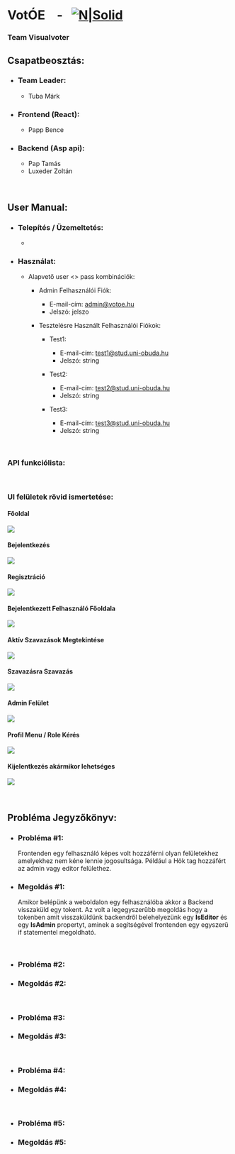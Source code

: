 
 # VotÓE &nbsp;&nbsp; - &nbsp;&nbsp;[![N|Solid](https://i.imgur.com/DF1phUJ.png)](https://votoe.hu)
### Team Visualvoter

## Csapatbeosztás:
- ### Team Leader:
     - Tuba Márk
- ### Frontend (React):
     - Papp Bence
- ### Backend (Asp api):
    - Pap Tamás
    - Luxeder Zoltán
<br/>

## User Manual:
- ### Telepítés / Üzemeltetés:
	 - 
- ### Használat:
	 - Alapvető user <> pass kombinációk:
		 - Admin Felhasználói Fiók:
			 -  E-mail-cím: admin@votoe.hu
			 -  Jelszó: jelszo

		 - Tesztelésre Használt Felhasználói Fiókok:
			 - Test1:
				 -  E-mail-cím: test1@stud.uni-obuda.hu
				 -  Jelszó: string

			- Test2:
				 -  E-mail-cím: test2@stud.uni-obuda.hu
				 -  Jelszó: string
				 
			 - Test3:
				 -  E-mail-cím: test3@stud.uni-obuda.hu
				 -  Jelszó: string
<br/>

### API funkciólista:
 
<br/>
 
### UI felületek rövid ismertetése:

#### Főoldal
![](https://i.imgur.com/Uwhf4Ym.png)
#### Bejelentkezés
![](https://i.imgur.com/TWPCA53.png)
#### Regisztráció
![](https://i.imgur.com/XAjMDrp.png)
#### Bejelentkezett Felhasználó Főoldala
![](https://i.imgur.com/omLiKqM.png)
#### Aktív Szavazások Megtekintése 
![](https://i.imgur.com/y3PCNRu.png)
#### Szavazásra Szavazás
![](https://i.imgur.com/ZtnWvNs.png)
#### Admin Felület
![](https://i.imgur.com/Wa6uiDZ.png)
#### Profil Menu / Role Kérés
![](https://i.imgur.com/ztaVexA.png)
#### Kijelentkezés akármikor lehetséges
![](https://i.imgur.com/VIoIKbm.png)

<br/>
 
## Probléma Jegyzőkönyv:
- ### **Probléma #1:**
	 Frontenden egy felhasználó képes volt hozzáférni olyan felületekhez amelyekhez nem kéne lennie jogosultsága.
	 Például a Hök tag hozzáfért az admin vagy editor felülethez.
- ### **Megoldás #1:**
	 Amikor belépünk a weboldalon egy felhasználóba akkor a Backend visszaküld egy tokent.
	 Az volt a legegyszerűbb megoldás hogy a tokenben amit visszaküldünk backendről belehelyezünk egy **IsEditor** és egy **IsAdmin** propertyt, aminek a segítségével frontenden egy egyszerű if statementel megoldható.
<br/>

- ### **Probléma #2:**
	 
- ### **Megoldás #2:**
<br/>

- ### **Probléma #3:**
	 
- ### **Megoldás #3:**
<br/>

- ### **Probléma #4:**
	 
- ### **Megoldás #4:**
<br/>

- ### **Probléma #5:**
	 
- ### **Megoldás #5:**
